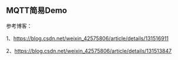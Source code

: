 ## MQTT简易Demo

参考博客：

1、https://blog.csdn.net/weixin_42575806/article/details/131516911

2、https://blog.csdn.net/weixin_42575806/article/details/131513847